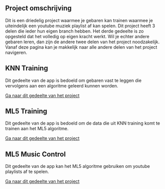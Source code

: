 ## Project omschrijving

Dit is een driedelig project waarmee je gebaren kan trainen waarmee je uiteindelijk een youtube muziek playlist af kan spelen. Dit project heeft 3 delen die ieder hun eigen branch hebben. Het derde gedeelte is zo opgesteld dat het volledig op eigen kracht werkt. Wil je echter andere gebaren leren, dan zijn de andere twee delen van het project noodzakelijk. Vanaf deze pagina kan je makkelijk naar alle andere delen van het project navigeren.

## KNN Training
Dit gedeelte van de app is bedoeld om gebaren vast te leggen die vervolgens aan een algoritme geleerd kunnen worden.

[Ga naar dit gedeelte van het project](https://github.com/olevanderheiden/porgrammeren8Opdracht2/tree/KNNTraining)
## ML5 Training
Dit gedeelte van de app is bedoeld om de data die uit KNN training komt te trainen aan het ML5 algoritme.

[Ga naar dit gedeelte van het project](https://github.com/olevanderheiden/porgrammeren8Opdracht2/tree/ml5Training)
## ML5 Music Control
Dit gedeelte van de app kan het ML5 algoritme gebruiken om youtube playlists af te spelen.

[Ga naar dit gedeelte van het project](https://github.com/olevanderheiden/porgrammeren8Opdracht2/tree/musicControlMl5)
